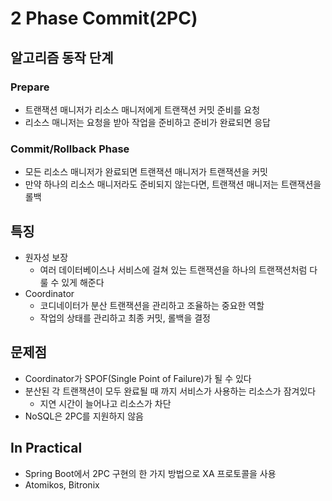 # 2 Phase Commit(2PC)

## 알고리즘 동작 단계

### Prepare

- 트랜잭션 매니저가 리소스 매니저에게 트랜잭션 커밋 준비를 요청
- 리소스 매니저는 요청을 받아 작업을 준비하고 준비가 완료되면 응답

### Commit/Rollback Phase

- 모든 리소스 매니저가 완료되면 트랜잭션 매니저가 트랜잭션을 커밋
- 만약 하나의 리소스 매니저라도 준비되지 않는다면, 트랜잭션 매니저는 트랜잭션을 롤백

## 특징

- 원자성 보장
  - 여러 데이터베이스나 서비스에 걸쳐 있는 트랜잭션을 하나의 트랜잭션처럼 다룰 수 있게 해준다
- Coordinator
  - 코디네이터가 분산 트랜잭션을 관리하고 조율하는 중요한 역할
  - 작업의 상태를 관리하고 최종 커밋, 롤백을 결정

## 문제점

- Coordinator가 SPOF(Single Point of Failure)가 될 수 있다
- 분산된 각 트랜잭션이 모두 완료될 때 까지 서비스가 사용하는 리소스가 잠겨있다
  - 지연 시간이 늘어나고 리소스가 차단
- NoSQL은 2PC를 지원하지 않음

## In Practical

- Spring Boot에서 2PC 구현의 한 가지 방법으로 XA 프로토콜을 사용
- Atomikos, Bitronix